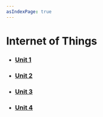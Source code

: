 ```yaml
---
asIndexPage: true
---
```


# Internet of Things

- ### [Unit 1](./iot/unit-1)

- ### [Unit 2](./iot/unit-2)

- ### [Unit 3](./iot/unit-3)

- ### [Unit 4](./iot/unit-4)
